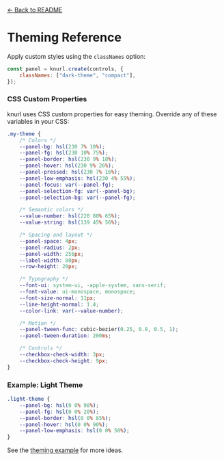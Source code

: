 [← Back to README](../README.md)

# Theming Reference

Apply custom styles using the `classNames` option:

```js
const panel = knurl.create(controls, {
    classNames: ["dark-theme", "compact"],
});
```

### CSS Custom Properties

knurl uses CSS custom properties for easy theming. Override any of these variables in your CSS:

```css
.my-theme {
    /* Colors */
    --panel-bg: hsl(230 7% 10%);
    --panel-fg: hsl(230 10% 75%);
    --panel-border: hsl(230 9% 18%);
    --panel-hover: hsl(230 9% 26%);
    --panel-pressed: hsl(230 7% 16%);
    --panel-low-emphasis: hsl(230 4% 55%);
    --panel-focus: var(--panel-fg);
    --panel-selection-fg: var(--panel-bg);
    --panel-selection-bg: var(--panel-fg);

    /* Semantic colors */
    --value-number: hsl(220 80% 65%);
    --value-string: hsl(139 45% 56%);

    /* Spacing and layout */
    --panel-space: 4px;
    --panel-radius: 2px;
    --panel-width: 256px;
    --label-width: 80px;
    --row-height: 20px;

    /* Typography */
    --font-ui: system-ui, -apple-system, sans-serif;
    --font-value: ui-monospace, monospace;
    --font-size-normal: 11px;
    --line-height-normal: 1.4;
    --color-link: var(--value-number);

    /* Motion */
    --panel-tween-func: cubic-bezier(0.25, 0.8, 0.5, 1);
    --panel-tween-duration: 200ms;

    /* Controls */
    --checkbox-check-width: 3px;
    --checkbox-check-height: 9px;
}
```

### Example: Light Theme

```css
.light-theme {
    --panel-bg: hsl(0 0% 98%);
    --panel-fg: hsl(0 0% 20%);
    --panel-border: hsl(0 0% 85%);
    --panel-hover: hsl(0 0% 90%);
    --panel-low-emphasis: hsl(0 0% 50%);
}
```

See the [theming example](examples/theming/) for more ideas.
